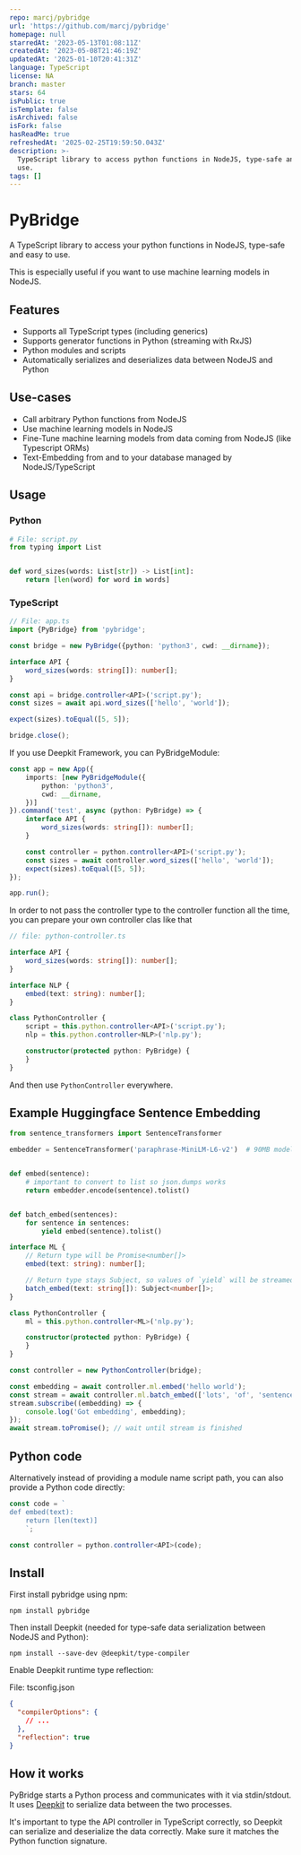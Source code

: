 ```yaml
---
repo: marcj/pybridge
url: 'https://github.com/marcj/pybridge'
homepage: null
starredAt: '2023-05-13T01:08:11Z'
createdAt: '2023-05-08T21:46:19Z'
updatedAt: '2025-01-10T20:41:31Z'
language: TypeScript
license: NA
branch: master
stars: 64
isPublic: true
isTemplate: false
isArchived: false
isFork: false
hasReadMe: true
refreshedAt: '2025-02-25T19:59:50.043Z'
description: >-
  TypeScript library to access python functions in NodeJS, type-safe and easy to
  use.
tags: []
---
```


# PyBridge

A TypeScript library to access your python functions in NodeJS, type-safe and easy to use.

This is especially useful if you want to use machine learning models in NodeJS.

## Features

- Supports all TypeScript types (including generics)
- Supports generator functions in Python (streaming with RxJS)
- Python modules and scripts
- Automatically serializes and deserializes data between NodeJS and Python

## Use-cases

- Call arbitrary Python functions from NodeJS
- Use machine learning models in NodeJS
- Fine-Tune machine learning models from data coming from NodeJS (like Typescript ORMs)
- Text-Embedding from and to your database managed by NodeJS/TypeScript

## Usage

### Python

```python
# File: script.py
from typing import List


def word_sizes(words: List[str]) -> List[int]:
    return [len(word) for word in words]
```

### TypeScript

```typescript
// File: app.ts
import {PyBridge} from 'pybridge';

const bridge = new PyBridge({python: 'python3', cwd: __dirname});

interface API {
    word_sizes(words: string[]): number[];
}

const api = bridge.controller<API>('script.py');
const sizes = await api.word_sizes(['hello', 'world']);

expect(sizes).toEqual([5, 5]);

bridge.close();
```

If you use Deepkit Framework, you can PyBridgeModule:

```typescript
const app = new App({
    imports: [new PyBridgeModule({
        python: 'python3',
        cwd: __dirname,
    })]
}).command('test', async (python: PyBridge) => {
    interface API {
        word_sizes(words: string[]): number[];
    }

    const controller = python.controller<API>('script.py');
    const sizes = await controller.word_sizes(['hello', 'world']);
    expect(sizes).toEqual([5, 5]);
});

app.run();
```

In order to not pass the controller type to the controller function all the time, you can prepare your own controller
clas like that

```typescript
// file: python-controller.ts

interface API {
    word_sizes(words: string[]): number[];
}

interface NLP {
    embed(text: string): number[];
}

class PythonController {
    script = this.python.controller<API>('script.py');
    nlp = this.python.controller<NLP>('nlp.py');

    constructor(protected python: PyBridge) {
    }
}
```

And then use `PythonController` everywhere.

## Example Huggingface Sentence Embedding

```python
from sentence_transformers import SentenceTransformer

embedder = SentenceTransformer('paraphrase-MiniLM-L6-v2')  # 90MB model


def embed(sentence):
    # important to convert to list so json.dumps works
    return embedder.encode(sentence).tolist()


def batch_embed(sentences):
    for sentence in sentences:
        yield embed(sentence).tolist()
```

```typescript
interface ML {
    // Return type will be Promise<number[]>
    embed(text: string): number[];

    // Return type stays Subject, so values of `yield` will be streamed until the function is finished
    batch_embed(text: string[]): Subject<number[]>;
}

class PythonController {
    ml = this.python.controller<ML>('nlp.py');

    constructor(protected python: PyBridge) {
    }
}

const controller = new PythonController(bridge);

const embedding = await controller.ml.embed('hello world');
const stream = await controller.ml.batch_embed(['lots', 'of', 'sentences']);
stream.subscribe((embedding) => {
    console.log('Got embedding', embedding);
});
await stream.toPromise(); // wait until stream is finished
```

## Python code

Alternatively instead of providing a module name script path, you can also provide a Python code
directly:

```typescript
const code = `
def embed(text):
    return [len(text)]
    `;

const controller = python.controller<API>(code);
```

## Install

First install pybridge using npm:

```shell
npm install pybridge
```

Then install Deepkit (needed for type-safe data serialization between NodeJS and Python):

```shell
npm install --save-dev @deepkit/type-compiler
```

Enable Deepkit runtime type reflection:

File: tsconfig.json

```json
{
  "compilerOptions": {
    // ...
  },
  "reflection": true
}
```

## How it works

PyBridge starts a Python process and communicates with it via stdin/stdout.
It uses [Deepkit](https://deepkit.io) to serialize data between the two processes. 

It's important to type the API controller in TypeScript correctly, so Deepkit can serialize and deserialize the data
correctly. Make sure it matches the Python function signature.
